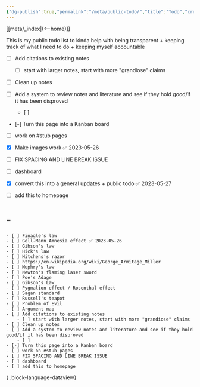 ```yaml
---
{"dg-publish":true,"permalink":"/meta/public-todo/","title":"Todo","created":"2023-04-18","updated":""}
---
```



[[meta/_index\|(<--home)]]

This is my public todo list to kinda help with being transparent + keeping track of what I need to do + keeping myself accountable 

- [ ] Add citations to existing notes 
	- [ ] start with larger notes, start with more "grandiose" claims 

- [ ] Clean up notes 

- [ ] Add a system to review notes and literature and see if they hold good/if it has been disproved 
	- [ ] 
- [-] Turn this page into a Kanban board
- [ ] work on #stub pages 

- [x] Make images work ✅ 2023-05-26

- [ ] FIX SPACING AND LINE BREAK ISSUE      
- [ ] dashboard
- [x] convert this into a general updates + public todo ✅ 2023-05-27
- [ ]  add this to homepage

# \-

    - [ ] Finagle's law
    - [ ] Gell-Mann Amnesia effect ✅ 2023-05-26 
    - [ ] Gibson's law
    - [ ] Hick's law
    - [ ] Hitchens's razor
    - [ ] https://en.wikipedia.org/wiki/George_Armitage_Miller
    - [ ] Muphry's law
    - [ ] Newton's flaming laser sword
    - [ ] Poe's Adage
    - [ ] Gibson's Law
    - [ ] Pygmalion effect / Rosenthal effect
    - [ ] Sagan standard
    - [ ] Russell's teapot
    - [ ] Problem of Evil
    - [ ] Argument map
    - [ ] Add citations to existing notes
        - [ ] start with larger notes, start with more "grandiose" claims
    - [ ] Clean up notes 
    - [ ] Add a system to review notes and literature and see if they hold good/if it has been disproved
        - [ ] 
    - [-] Turn this page into a Kanban board
    - [ ] work on #stub pages 
    - [ ] FIX SPACING AND LINE BREAK ISSUE
    - [ ] dashboard
    - [ ] add this to homepage

{ .block-language-dataview}
